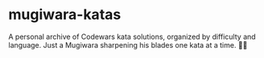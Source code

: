 # mugiwara-katas
A personal archive of Codewars kata solutions, organized by difficulty and language. Just a Mugiwara sharpening his blades one kata at a time. 🏴‍☠️
